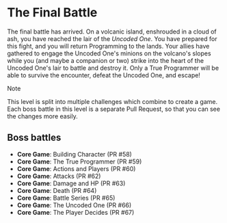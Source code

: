 # The Final Battle

The final battle has arrived. On a volcanic island, enshrouded in a cloud of ash, you have reached the lair of the *Uncoded One*. You have prepared for this fight, and you will return Programming to the lands. Your allies have gathered to engage the Uncoded One's minions on the volcano's slopes while you (and maybe a companion or two) strike into the heart of the Uncoded One's lair to battle and destroy it. Only a True Programmer will be able to survive the encounter, defeat the Uncoded One, and escape!

> [!NOTE]
> This level is split into multiple challenges which combine to create a game.
> Each boss battle in this level is a separate Pull Request, so that you can see the changes more easily.

## Boss battles

- **Core Game**: Building Character (PR #58)
- **Core Game**: The True Programmer (PR #59)
- **Core Game**: Actions and Players (PR #60)
- **Core Game**: Attacks (PR #62)
- **Core Game**: Damage and HP (PR #63)
- **Core Game**: Death (PR #64)
- **Core Game**: Battle Series (PR #65)
- **Core Game**: The Uncoded One (PR #66)
- **Core Game**: The Player Decides (PR #67)
